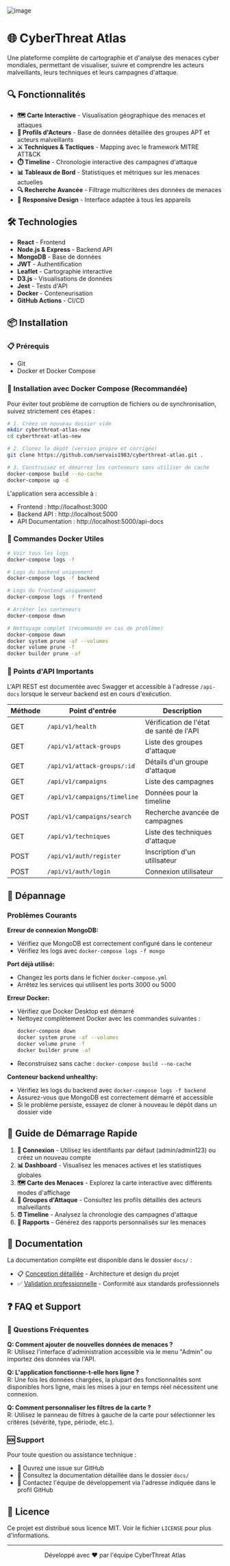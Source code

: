 ![image](https://github.com/user-attachments/assets/e965d9ad-2c1d-4c84-a082-b09e335149b6)


# 🌐 CyberThreat Atlas

Une plateforme complète de cartographie et d'analyse des menaces cyber mondiales, permettant de visualiser, suivre et comprendre les acteurs malveillants, leurs techniques et leurs campagnes d'attaque.

## 🔍 Fonctionnalités

- **🗺️ Carte Interactive** - Visualisation géographique des menaces et attaques
- **👥 Profils d'Acteurs** - Base de données détaillée des groupes APT et acteurs malveillants
- **⚔️ Techniques & Tactiques** - Mapping avec le framework MITRE ATT&CK
- **⏱️ Timeline** - Chronologie interactive des campagnes d'attaque
- **📊 Tableaux de Bord** - Statistiques et métriques sur les menaces actuelles
- **🔍 Recherche Avancée** - Filtrage multicritères des données de menaces
- **📱 Responsive Design** - Interface adaptée à tous les appareils

## 🛠️ Technologies

- **React** - Frontend
- **Node.js & Express** - Backend API
- **MongoDB** - Base de données
- **JWT** - Authentification
- **Leaflet** - Cartographie interactive
- **D3.js** - Visualisations de données
- **Jest** - Tests d'API
- **Docker** - Conteneurisation
- **GitHub Actions** - CI/CD

## 📦 Installation

### 📋 Prérequis

- Git
- Docker et Docker Compose

### 🚀 Installation avec Docker Compose (Recommandée)

Pour éviter tout problème de corruption de fichiers ou de synchronisation, suivez strictement ces étapes :

```bash
# 1. Créez un nouveau dossier vide
mkdir cyberthreat-atlas-new
cd cyberthreat-atlas-new

# 2. Clonez le dépôt (version propre et corrigée)
git clone https://github.com/servais1983/cyberthreat-atlas.git .

# 3. Construisez et démarrez les conteneurs sans utiliser de cache
docker-compose build --no-cache
docker-compose up -d
```

L'application sera accessible à :
- Frontend : http://localhost:3000
- Backend API : http://localhost:5000
- API Documentation : http://localhost:5000/api-docs

### 🐳 Commandes Docker Utiles

```bash
# Voir tous les logs
docker-compose logs -f

# Logs du backend uniquement
docker-compose logs -f backend

# Logs du frontend uniquement
docker-compose logs -f frontend

# Arrêter les conteneurs
docker-compose down

# Nettoyage complet (recommandé en cas de problème)
docker-compose down
docker system prune -af --volumes
docker volume prune -f
docker builder prune -af
```

### 🔧 Points d'API Importants

L'API REST est documentée avec Swagger et accessible à l'adresse `/api-docs` lorsque le serveur backend est en cours d'exécution.

| Méthode | Point d'entrée | Description |
|---------|---------------|-------------|
| GET | `/api/v1/health` | Vérification de l'état de santé de l'API |
| GET | `/api/v1/attack-groups` | Liste des groupes d'attaque |
| GET | `/api/v1/attack-groups/:id` | Détails d'un groupe d'attaque |
| GET | `/api/v1/campaigns` | Liste des campagnes |
| GET | `/api/v1/campaigns/timeline` | Données pour la timeline |
| POST | `/api/v1/campaigns/search` | Recherche avancée de campagnes |
| GET | `/api/v1/techniques` | Liste des techniques d'attaque |
| POST | `/api/v1/auth/register` | Inscription d'un utilisateur |
| POST | `/api/v1/auth/login` | Connexion utilisateur |

## 🐛 Dépannage

### Problèmes Courants

**Erreur de connexion MongoDB:**
- Vérifiez que MongoDB est correctement configuré dans le conteneur
- Vérifiez les logs avec `docker-compose logs -f mongo`

**Port déjà utilisé:**
- Changez les ports dans le fichier `docker-compose.yml`
- Arrêtez les services qui utilisent les ports 3000 ou 5000

**Erreur Docker:**
- Vérifiez que Docker Desktop est démarré
- Nettoyez complètement Docker avec les commandes suivantes :
  ```bash
  docker-compose down
  docker system prune -af --volumes
  docker volume prune -f
  docker builder prune -af
  ```
- Reconstruisez sans cache : `docker-compose build --no-cache`

**Conteneur backend unhealthy:**
- Vérifiez les logs du backend avec `docker-compose logs -f backend`
- Assurez-vous que MongoDB est correctement démarré et accessible
- Si le problème persiste, essayez de cloner à nouveau le dépôt dans un dossier vide

## 🚀 Guide de Démarrage Rapide

1. **🔐 Connexion** - Utilisez les identifiants par défaut (admin/admin123) ou créez un nouveau compte
2. **📊 Dashboard** - Visualisez les menaces actives et les statistiques globales
3. **🗺️ Carte des Menaces** - Explorez la carte interactive avec différents modes d'affichage
4. **👥 Groupes d'Attaque** - Consultez les profils détaillés des acteurs malveillants
5. **⏰ Timeline** - Analysez la chronologie des campagnes d'attaque
6. **📄 Rapports** - Générez des rapports personnalisés sur les menaces

## 📖 Documentation

La documentation complète est disponible dans le dossier `docs/` :
- 📋 [Conception détaillée](docs/conception_atlas_cybermenaces.md) - Architecture et design du projet
- ✅ [Validation professionnelle](docs/validation_professionnelle.md) - Conformité aux standards professionnels

## ❓ FAQ et Support

### 💬 Questions Fréquentes

**Q: Comment ajouter de nouvelles données de menaces ?**  
R: Utilisez l'interface d'administration accessible via le menu "Admin" ou importez des données via l'API.

**Q: L'application fonctionne-t-elle hors ligne ?**  
R: Une fois les données chargées, la plupart des fonctionnalités sont disponibles hors ligne, mais les mises à jour en temps réel nécessitent une connexion.

**Q: Comment personnaliser les filtres de la carte ?**  
R: Utilisez le panneau de filtres à gauche de la carte pour sélectionner les critères (sévérité, type, période, etc.).

### 🆘 Support

Pour toute question ou assistance technique :
- 🐛 Ouvrez une issue sur GitHub
- 📖 Consultez la documentation détaillée dans le dossier `docs/`
- 📧 Contactez l'équipe de développement via l'adresse indiquée dans le profil GitHub

## 📄 Licence

Ce projet est distribué sous licence MIT. Voir le fichier `LICENSE` pour plus d'informations.

---

<p align="center">
  Développé avec ❤️ par l'équipe CyberThreat Atlas
</p>

